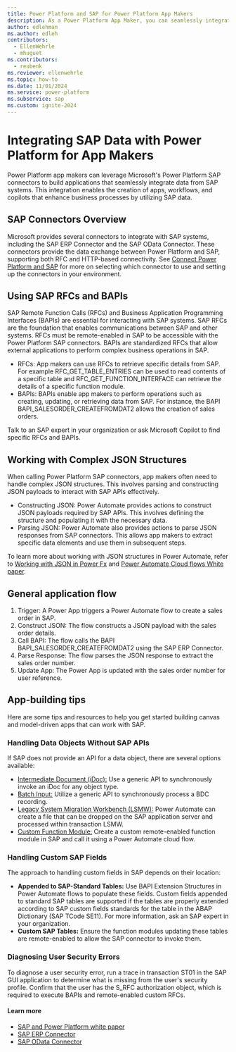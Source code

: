 ```yaml
---
title: Power Platform and SAP for Power Platform App Makers
description: As a Power Platform App Maker, you can seamlessly integrate your SAP systems in your Power Platform applications. This guide describes key concepts to understand when integrating data from your SAP systems in Power Platform applications.
author: edlehman
ms.author: edleh
contributors:
  - EllenWehrle
  - mhuguet
ms.contributors:
  - reubenk
ms.reviewer: ellenwehrle
ms.topic: how-to
ms.date: 11/01/2024
ms.service: power-platform
ms.subservice: sap
ms.custom: ignite-2024
---
```

# Integrating SAP Data with Power Platform for App Makers

Power Platform app makers can leverage Microsoft's Power Platform SAP connectors to build applications that seamlessly integrate data from SAP systems. This integration enables the creation of apps, workflows, and copilots that enhance business processes by utilizing SAP data.

## SAP Connectors Overview

Microsoft provides several connectors to integrate with SAP systems, including the SAP ERP Connector and the SAP OData Connector. These connectors provide the data exchange between Power Platform and SAP, supporting both RFC and HTTP-based connectivity. See [Connect Power Platform and SAP](..//connect/connect-power-platform-and-SAP.md) for more on selecting which connector to use and setting up the connectors in your environment.

## Using SAP RFCs and BAPIs

SAP Remote Function Calls (RFCs) and Business Application Programming Interfaces (BAPIs) are essential for interacting with SAP systems.
SAP RFCs are the foundation that enables communications between SAP and other systems. RFCs must be remote-enabled in SAP to be accessible with the Power Platform SAP connectors. BAPIs are standardized RFCs that allow external applications to perform complex business operations in SAP.

- RFCs: App makers can use RFCs to retrieve specific details from SAP. For example RFC_GET_TABLE_ENTRIES can be used to read contents of a specific table and RFC_GET_FUNCTION_INTERFACE can retrieve the details of a specific function module.
- BAPIs: BAPIs enable app makers to perform operations such as creating, updating, or retrieving data from SAP. For instance, the BAPI BAPI_SALESORDER_CREATEFROMDAT2 allows the creation of sales orders.

Talk to an SAP expert in your organization or ask Microsoft Copilot to find specific RFCs and BAPIs.

## Working with Complex JSON Structures

When calling Power Platform SAP connectors, app makers often need to handle complex JSON structures. This involves parsing and constructing JSON payloads to interact with SAP APIs effectively.

- Constructing JSON: Power Automate provides actions to construct JSON payloads required by SAP APIs. This involves defining the structure and populating it with the necessary data.
- Parsing JSON: Power Automate also provides actions to parse JSON responses from SAP connectors. This allows app makers to extract specific data elements and use them in subsequent steps.

To learn more about working with JSON structures in Power Automate, refer to [Working with JSON in Power Fx](/power-platform/power-fx/working-with-json) and [Power Automate Cloud flows White paper](https://lnkd.in/guhjGaVG).

## General application flow

1. Trigger: A Power App triggers a Power Automate flow to create a sales order in SAP.
1. Construct JSON: The flow constructs a JSON payload with the sales order details.
1. Call BAPI: The flow calls the BAPI BAPI_SALESORDER_CREATEFROMDAT2 using the SAP ERP Connector.
1. Parse Response: The flow parses the JSON response to extract the sales order number.
1. Update App: The Power App is updated with the sales order number for user reference.

## App-building tips

Here are some tips and resources to help you get started building canvas and model-driven apps that can work with SAP.

### Handling Data Objects Without SAP APIs

If SAP does not provide an API for a data object, there are several options available:

- [Intermediate Document (iDoc):](https://help.sap.com/docs/SAP_S4HANA_ON-PREMISE/7b24a64d9d0941bda1afa753263d9e39/3854b753128eb44ce10000000a174cb4.html) Use a generic API to synchronously invoke an iDoc for any object type.
- [Batch Input:](https://help.sap.com/doc/saphelp_snc70/7.0/en-US/69/c250274ba111d189750000e8322d00/content.htm?no_cache=true#:%7E:text=Batch%20input%20is%20one%20of%20the%20primary%20ways,legacy%20system%20into%20a%20newly%20installed%20SAP%20system) Utilize a generic API to synchronously process a BDC recording.
- [Legacy System Migration Workbench (LSMW):](https://help.sap.com/doc/saphelp_nw73ehp1/7.31.19/en-US/4d/afeb6ad8f66d57e10000000a42189e/content.htm?no_cache=true) Power Automate can create a file that can be dropped on the SAP application server and processed within transaction LSMW.
- [Custom Function Module:](https://help.sap.com/doc/saphelp_nw75/7.5.5/en-US/c8/19764143b111d1896f0000e8322d00/content.htm?no_cache=true) Create a custom remote-enabled function module in SAP and call it using a Power Automate cloud flow.

### Handling Custom SAP Fields

The approach to handling custom fields in SAP depends on their location:

- **Appended to SAP-Standard Tables:** Use BAPI Extension Structures in Power Automate flows to populate these fields. Custom fields appended to standard SAP tables are supported if the tables are properly extended according to SAP custom fields standards for the table in the ABAP Dictionary (SAP TCode SE11). For more information, ask an SAP expert in your organization.
- **Custom SAP Tables:** Ensure the function modules updating these tables are remote-enabled to allow the SAP connector to invoke them.

### Diagnosing User Security Errors

To diagnose a user security error, run a trace in transaction ST01 in the SAP GUI application to determine what is missing from the user's security profile. Confirm that the user has the S_RFC authorization object, which is required to execute BAPIs and remote-enabled custom RFCs.

#### Learn more

- [SAP and Power Platform white paper](https://go.microsoft.com/fwlink/?linkid=2294900)
- [SAP ERP Connector](/connectors/saperp/)
- [SAP OData Connector](/connectors/sapodata/)
